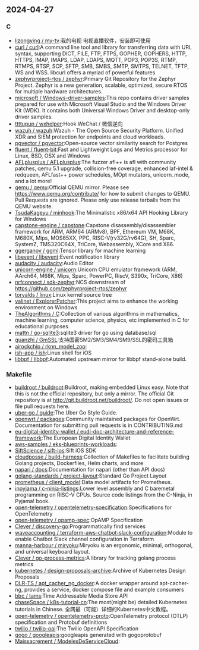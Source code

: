 ## 2024-04-27

### C

* [lizongying / my-tv](https://github.com/lizongying/my-tv):我的电视 电视直播软件，安装即可使用
* [curl / curl](https://github.com/curl/curl):A command line tool and library for transferring data with URL syntax, supporting DICT, FILE, FTP, FTPS, GOPHER, GOPHERS, HTTP, HTTPS, IMAP, IMAPS, LDAP, LDAPS, MQTT, POP3, POP3S, RTMP, RTMPS, RTSP, SCP, SFTP, SMB, SMBS, SMTP, SMTPS, TELNET, TFTP, WS and WSS. libcurl offers a myriad of powerful features
* [zephyrproject-rtos / zephyr](https://github.com/zephyrproject-rtos/zephyr):Primary Git Repository for the Zephyr Project. Zephyr is a new generation, scalable, optimized, secure RTOS for multiple hardware architectures.
* [microsoft / Windows-driver-samples](https://github.com/microsoft/Windows-driver-samples):This repo contains driver samples prepared for use with Microsoft Visual Studio and the Windows Driver Kit (WDK). It contains both Universal Windows Driver and desktop-only driver samples.
* [ttttupup / wxhelper](https://github.com/ttttupup/wxhelper):Hook WeChat / 微信逆向
* [wazuh / wazuh](https://github.com/wazuh/wazuh):Wazuh - The Open Source Security Platform. Unified XDR and SIEM protection for endpoints and cloud workloads.
* [pgvector / pgvector](https://github.com/pgvector/pgvector):Open-source vector similarity search for Postgres
* [fluent / fluent-bit](https://github.com/fluent/fluent-bit):Fast and Lightweight Logs and Metrics processor for Linux, BSD, OSX and Windows
* [AFLplusplus / AFLplusplus](https://github.com/AFLplusplus/AFLplusplus):The fuzzer afl++ is afl with community patches, qemu 5.1 upgrade, collision-free coverage, enhanced laf-intel & redqueen, AFLfast++ power schedules, MOpt mutators, unicorn_mode, and a lot more!
* [qemu / qemu](https://github.com/qemu/qemu):Official QEMU mirror. Please see https://www.qemu.org/contribute/ for how to submit changes to QEMU. Pull Requests are ignored. Please only use release tarballs from the QEMU website.
* [TsudaKageyu / minhook](https://github.com/TsudaKageyu/minhook):The Minimalistic x86/x64 API Hooking Library for Windows
* [capstone-engine / capstone](https://github.com/capstone-engine/capstone):Capstone disassembly/disassembler framework for ARM, ARM64 (ARMv8), BPF, Ethereum VM, M68K, M680X, Mips, MOS65XX, PPC, RISC-V(rv32G/rv64G), SH, Sparc, SystemZ, TMS320C64X, TriCore, Webassembly, XCore and X86.
* [ggerganov / ggml](https://github.com/ggerganov/ggml):Tensor library for machine learning
* [libevent / libevent](https://github.com/libevent/libevent):Event notification library
* [audacity / audacity](https://github.com/audacity/audacity):Audio Editor
* [unicorn-engine / unicorn](https://github.com/unicorn-engine/unicorn):Unicorn CPU emulator framework (ARM, AArch64, M68K, Mips, Sparc, PowerPC, RiscV, S390x, TriCore, X86)
* [nrfconnect / sdk-zephyr](https://github.com/nrfconnect/sdk-zephyr):NCS downstream of https://github.com/zephyrproject-rtos/zephyr
* [torvalds / linux](https://github.com/torvalds/linux):Linux kernel source tree
* [valinet / ExplorerPatcher](https://github.com/valinet/ExplorerPatcher):This project aims to enhance the working environment on Windows
* [TheAlgorithms / C](https://github.com/TheAlgorithms/C):Collection of various algorithms in mathematics, machine learning, computer science, physics, etc implemented in C for educational purposes.
* [mattn / go-sqlite3](https://github.com/mattn/go-sqlite3):sqlite3 driver for go using database/sql
* [guanzhi / GmSSL](https://github.com/guanzhi/GmSSL):支持国密SM2/SM3/SM4/SM9/SSL的密码工具箱
* [airockchip / rknn_model_zoo](https://github.com/airockchip/rknn_model_zoo):
* [ish-app / ish](https://github.com/ish-app/ish):Linux shell for iOS
* [libbpf / libbpf](https://github.com/libbpf/libbpf):Automated upstream mirror for libbpf stand-alone build.

### Makefile

* [buildroot / buildroot](https://github.com/buildroot/buildroot):Buildroot, making embedded Linux easy. Note that this is not the official repository, but only a mirror. The official Git repository is at http://git.buildroot.net/buildroot/. Do not open issues or file pull requests here.
* [uber-go / guide](https://github.com/uber-go/guide):The Uber Go Style Guide.
* [openwrt / packages](https://github.com/openwrt/packages):Community maintained packages for OpenWrt. Documentation for submitting pull requests is in CONTRIBUTING.md
* [eu-digital-identity-wallet / eudi-doc-architecture-and-reference-framework](https://github.com/eu-digital-identity-wallet/eudi-doc-architecture-and-reference-framework):The European Digital Identity Wallet
* [aws-samples / eks-blueprints-workloads](https://github.com/aws-samples/eks-blueprints-workloads):
* [SiftScience / sift-ios](https://github.com/SiftScience/sift-ios):Sift iOS SDK
* [cloudposse / build-harness](https://github.com/cloudposse/build-harness):Collection of Makefiles to facilitate building Golang projects, Dockerfiles, Helm charts, and more
* [napari / docs](https://github.com/napari/docs):Documentation for napari (other than API docs)
* [golang-standards / project-layout](https://github.com/golang-standards/project-layout):Standard Go Project Layout
* [prometheus / client_model](https://github.com/prometheus/client_model):Data model artifacts for Prometheus.
* [inpyjama / c-ninja-listings](https://github.com/inpyjama/c-ninja-listings):Lower level assembly and C baremetal programming on RISC-V CPUs. Source code listings from the C-Ninja, in Pyjama! book.
* [open-telemetry / opentelemetry-specification](https://github.com/open-telemetry/opentelemetry-specification):Specifications for OpenTelemetry
* [open-telemetry / opamp-spec](https://github.com/open-telemetry/opamp-spec):OpAMP Specification
* [Clever / discovery-go](https://github.com/Clever/discovery-go):Programmatically find services
* [waveaccounting / terraform-aws-chatbot-slack-configuration](https://github.com/waveaccounting/terraform-aws-chatbot-slack-configuration):Module to enable Chatbot Slack channel configuration in Terraform
* [manna-harbour / miryoku](https://github.com/manna-harbour/miryoku):Miryoku is an ergonomic, minimal, orthogonal, and universal keyboard layout.
* [Clever / go-process-metrics](https://github.com/Clever/go-process-metrics):A library for tracking golang process metrics
* [kubernetes / design-proposals-archive](https://github.com/kubernetes/design-proposals-archive):Archive of Kubernetes Design Proposals
* [DLR-TS / apt_cacher_ng_docker](https://github.com/DLR-TS/apt_cacher_ng_docker):A docker wrapper around apt-cacher-ng, provides a service, docker compose file and example consumers
* [bbc / tams](https://github.com/bbc/tams):Time Addressable Media Store API
* [chaseSpace / k8s-tutorial-cn](https://github.com/chaseSpace/k8s-tutorial-cn):The most(might be) detailed Kubernetes tutorials in Chinese. 全网最（可能）详细的Kubernetes中文教程。
* [open-telemetry / opentelemetry-proto](https://github.com/open-telemetry/opentelemetry-proto):OpenTelemetry protocol (OTLP) specification and Protobuf definitions
* [twilio / twilio-oai](https://github.com/twilio/twilio-oai):The Twilio OpenAPI Specification
* [gogo / googleapis](https://github.com/gogo/googleapis):googleapis generated with gogoprotobuf
* [Maissacrement / ModelesDeServiceCloud](https://github.com/Maissacrement/ModelesDeServiceCloud):
